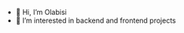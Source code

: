 - 👋 Hi, I’m Olabisi
- 👀 I’m interested in backend and frontend projects


<!---
olabee87-stack/olabee87-stack is a ✨ special ✨ repository because its `README.md` (this file) appears on your GitHub profile.
You can click the Preview link to take a look at your changes.
--->
